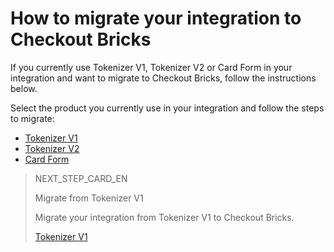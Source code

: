 # How to migrate your integration to Checkout Bricks

If you currently use Tokenizer V1, Tokenizer V2 or Card Form in your integration and want to migrate to Checkout Bricks, follow the instructions below.

Select the product you currently use in your integration and follow the steps to migrate:

- [Tokenizer V1](/developers/en/docs/checkout-bricks/how-tos/how-to-migrate/web-tokenize-checkout-v1)
- [Tokenizer V2](/developers/en/docs/checkout-bricks/how-tos/how-to-migrate/web-tokenize-checkout-v2)
- [Card Form](/developers/en/docs/checkout-bricks/how-tos/how-to-migrate/card-form)

> NEXT_STEP_CARD_EN
>
> Migrate from Tokenizer V1
>
> Migrate your integration from Tokenizer V1 to Checkout Bricks.
>
> [Tokenizer V1](/developers/en/docs/checkout-bricks/how-tos/how-to-migrate/web-tokenize-checkout-v1)